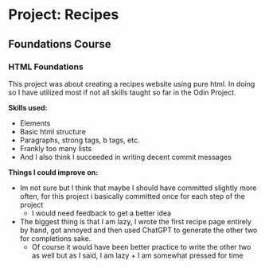 # Project: Recipes

## Foundations Course

### HTML Foundations

This project was about creating a recipes website using pure html. In doing so I have utilized most if not all skills taught so far in the Odin Project.

**Skills used:**

- Elements
- Basic html structure
- Paragraphs, strong tags, b tags, etc.
- Frankly too many lists
- And I also think I succeeded in writing decent commit messages

**Things I could improve on:**

- Im not sure but I think that maybe I should have committed slightly more often, for this project i basically committed once for each step of the project
  - I would need feedback to get a better idea
- The biggest thing is that I am lazy, I wrote the first recipe page entirely by hand, got annoyed and then used ChatGPT to generate the other two for completions sake.
  - Of course it would have been better practice to write the other two as well but as I said, I am lazy + I am somewhat pressed for time
